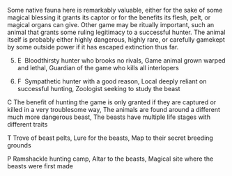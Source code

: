 Some native fauna here is remarkably valuable, either for the sake of some magical blessing it grants its captor or for the benefits its flesh, pelt, or magical organs can give. Other game may be ritually important, such an animal that grants some ruling legitimacy to a successful hunter. The animal itself is probably either highly dangerous, highly rare, or carefully gamekept by some outside power if it has escaped extinction thus far.

5.  E  Bloodthirsty hunter who brooks no rivals, Game animal grown warped and lethal, Guardian of the game who kills all interlopers
    
6.  F  Sympathetic hunter with a good reason, Local deeply reliant on successful hunting, Zoologist seeking to study the beast
    

C The benefit of hunting the game is only granted if they are captured or killed in a very troublesome way, The animals are found around a different much more dangerous beast, The beasts have multiple life stages with different traits

T Trove of beast pelts, Lure for the beasts, Map to their secret breeding grounds

P Ramshackle hunting camp, Altar to the beasts, Magical site where the beasts were first made